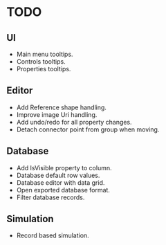 ﻿# TODO

## UI

* Main menu tooltips.
* Controls tooltips.
* Properties tooltips.

## Editor

* Add Reference shape handling.
* Improve image Uri handling.
* Add undo/redo for all property changes.
* Detach connector point from group when moving.

## Database

* Add IsVisible property to column.
* Database default row values.
* Database editor with data grid.
* Open exported database format.
* Filter database records.

## Simulation

* Record based simulation.
